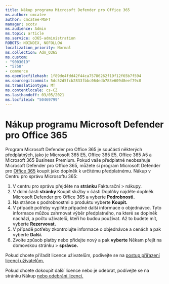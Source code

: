 ```yaml
---
title: Nákup programu Microsoft Defender pro Office 365
ms.author: cmcatee
author: cmcatee-MSFT
manager: scotv
ms.audience: Admin
ms.topic: article
ms.service: o365-administration
ROBOTS: NOINDEX, NOFOLLOW
localization_priority: Normal
ms.collection: Adm_O365
ms.custom:
- "9003019"
- "5758"
- commerce
ms.openlocfilehash: 1f89de4fdd42f44ca75786262f19f12f65b7f594
ms.sourcegitcommit: 5dc52d5fcb2833fbbc064edb783e609d8eef79c0
ms.translationtype: MT
ms.contentlocale: cs-CZ
ms.lasthandoff: 03/05/2021
ms.locfileid: "50469799"
---
```

# <a name="purchase-microsoft-defender-for-office-365"></a>Nákup programu Microsoft Defender pro Office 365

Program Microsoft Defender pro Office 365 je součástí některých předplatných, jako je Microsoft 365 E5, Office 365 E5, Office 365 A5 a Microsoft 365 Business Premium. Pokud vaše předplatné neobsahuje Microsoft Defender pro Office 365, můžete si program Microsoft Defender pro [Office 365](https:/www.microsoft.com/microsoft-365/exchange/advance-threat-protection?market=um#office-ProductsCompare-785zwzq) koupit jako doplněk k určitému předplatnému. Nákup v Centru pro správu Microsoftu 365:

1. V centru pro správu přejděte na **stránku** Fakturační  >  [](https://go.microsoft.com/fwlink/p/?linkid=868433) nákupy.
2. V dolní části **stránky** Koupit služby  v části Doplňky najděte doplněk Microsoft Defender pro Office 365 a vyberte **Podrobnosti.**
3. Na stránce s podrobnostmi o produktu vyberte **Koupit.**
4. V případě potřeby vyplňte případné další informace o objednávce. Tyto informace můžou zahrnovat výběr předplatného, na které se doplněk nachází, a počtu uživatelů, kteří ho budou používat. Až to budete mít, vyberte **Rezervovat.**
5. V případě potřeby zkontrolujte informace o objednávce a cenách a pak vyberte **Další.**
6. Zvolte způsob platby nebo přidejte nový a pak **vyberte** Někam přejít na domovskou stránku  >  **správce.**

Pokud chcete přiřadit licence uživatelům, podívejte se na [postup přiřazení licencí uživatelům.](https://docs.microsoft.com/microsoft-365/admin/manage/assign-licenses-to-users?view=o365-worldwide)

Pokud chcete dokoupit další licence nebo je odebrat, podívejte se na stránku Nákup [nebo odebrání licencí.](https://docs.microsoft.com/microsoft-365/commerce/licenses/buy-licenses#buy-or-remove-licenses-for-your-business-subscription)